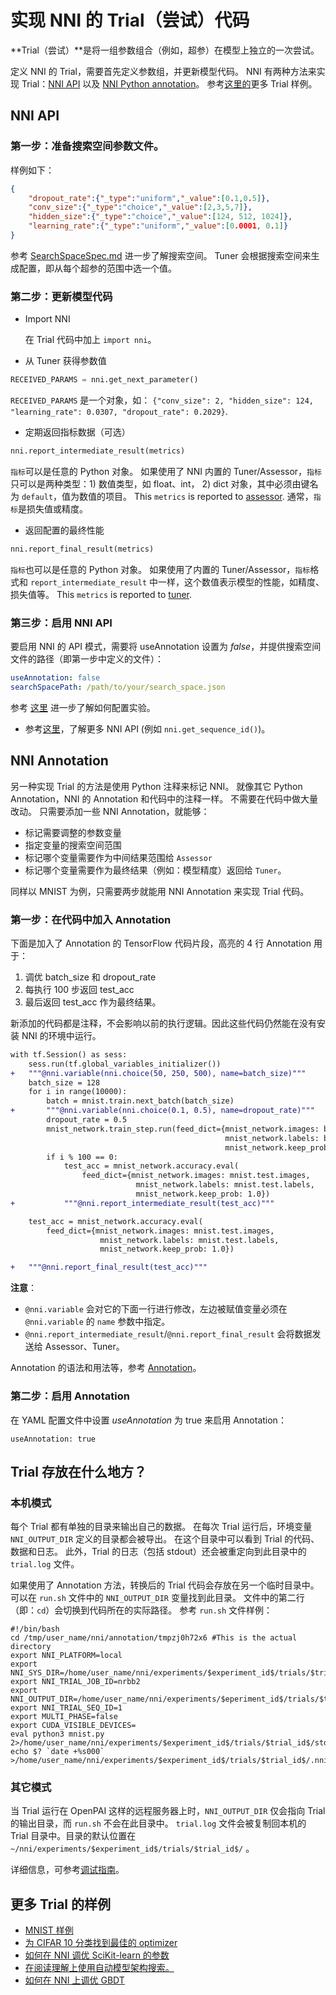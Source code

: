 # 实现 NNI 的 Trial（尝试）代码

**Trial（尝试）**是将一组参数组合（例如，超参）在模型上独立的一次尝试。

定义 NNI 的 Trial，需要首先定义参数组，并更新模型代码。 NNI 有两种方法来实现 Trial：[NNI API](#nni-api) 以及 [NNI Python annotation](#nni-annotation)。 参考[这里的](#more-examples)更多 Trial 样例。

<a name="nni-api"></a>

## NNI API

### 第一步：准备搜索空间参数文件。

样例如下：

```json
{
    "dropout_rate":{"_type":"uniform","_value":[0.1,0.5]},
    "conv_size":{"_type":"choice","_value":[2,3,5,7]},
    "hidden_size":{"_type":"choice","_value":[124, 512, 1024]},
    "learning_rate":{"_type":"uniform","_value":[0.0001, 0.1]}
}
```

参考 [SearchSpaceSpec.md](./SearchSpaceSpec.md) 进一步了解搜索空间。 Tuner 会根据搜索空间来生成配置，即从每个超参的范围中选一个值。

### 第二步：更新模型代码

* Import NNI
    
    在 Trial 代码中加上 `import nni`。

* 从 Tuner 获得参数值

```python
RECEIVED_PARAMS = nni.get_next_parameter()
```

`RECEIVED_PARAMS` 是一个对象，如： `{"conv_size": 2, "hidden_size": 124, "learning_rate": 0.0307, "dropout_rate": 0.2029}`.

* 定期返回指标数据（可选）

```python
nni.report_intermediate_result(metrics)
```

`指标`可以是任意的 Python 对象。 如果使用了 NNI 内置的 Tuner/Assessor，`指标`只可以是两种类型：1) 数值类型，如 float、int， 2) dict 对象，其中必须由键名为 `default`，值为数值的项目。 This `metrics` is reported to [assessor](BuiltinAssessors.md). 通常，`指标`是损失值或精度。

* 返回配置的最终性能

```python
nni.report_final_result(metrics)
```

`指标`也可以是任意的 Python 对象。 如果使用了内置的 Tuner/Assessor，`指标`格式和 `report_intermediate_result` 中一样，这个数值表示模型的性能，如精度、损失值等。 This `metrics` is reported to [tuner](BuiltinTuner.md).

### 第三步：启用 NNI API

要启用 NNI 的 API 模式，需要将 useAnnotation 设置为 *false*，并提供搜索空间文件的路径（即第一步中定义的文件）：

```yaml
useAnnotation: false
searchSpacePath: /path/to/your/search_space.json
```

参考 [这里](ExperimentConfig.md) 进一步了解如何配置实验。

* 参考[这里](https://nni.readthedocs.io/en/latest/sdk_reference.html)，了解更多 NNI API (例如 `nni.get_sequence_id()`)。

<a name="nni-annotation"></a>

## NNI Annotation

另一种实现 Trial 的方法是使用 Python 注释来标记 NNI。 就像其它 Python Annotation，NNI 的 Annotation 和代码中的注释一样。 不需要在代码中做大量改动。 只需要添加一些 NNI Annotation，就能够：

* 标记需要调整的参数变量 
* 指定变量的搜索空间范围
* 标记哪个变量需要作为中间结果范围给 `Assessor`
* 标记哪个变量需要作为最终结果（例如：模型精度）返回给 `Tuner`。 

同样以 MNIST 为例，只需要两步就能用 NNI Annotation 来实现 Trial 代码。

### 第一步：在代码中加入 Annotation

下面是加入了 Annotation 的 TensorFlow 代码片段，高亮的 4 行 Annotation 用于：

1. 调优 batch\_size 和 dropout\_rate
2. 每执行 100 步返回 test\_acc
3. 最后返回 test\_acc 作为最终结果。

新添加的代码都是注释，不会影响以前的执行逻辑。因此这些代码仍然能在没有安装 NNI 的环境中运行。

```diff
with tf.Session() as sess:
    sess.run(tf.global_variables_initializer())
+   """@nni.variable(nni.choice(50, 250, 500), name=batch_size)"""
    batch_size = 128
    for i in range(10000):
        batch = mnist.train.next_batch(batch_size)
+       """@nni.variable(nni.choice(0.1, 0.5), name=dropout_rate)"""
        dropout_rate = 0.5
        mnist_network.train_step.run(feed_dict={mnist_network.images: batch[0],
                                                mnist_network.labels: batch[1],
                                                mnist_network.keep_prob: dropout_rate})
        if i % 100 == 0:
            test_acc = mnist_network.accuracy.eval(
                feed_dict={mnist_network.images: mnist.test.images,
                            mnist_network.labels: mnist.test.labels,
                            mnist_network.keep_prob: 1.0})
+           """@nni.report_intermediate_result(test_acc)"""

    test_acc = mnist_network.accuracy.eval(
        feed_dict={mnist_network.images: mnist.test.images,
                    mnist_network.labels: mnist.test.labels,
                    mnist_network.keep_prob: 1.0})

+   """@nni.report_final_result(test_acc)"""
```

**注意**：

* `@nni.variable` 会对它的下面一行进行修改，左边被赋值变量必须在 `@nni.variable` 的 `name` 参数中指定。
* `@nni.report_intermediate_result`/`@nni.report_final_result` 会将数据发送给 Assessor、Tuner。 

Annotation 的语法和用法等，参考 [Annotation](AnnotationSpec.md)。

### 第二步：启用 Annotation

在 YAML 配置文件中设置 *useAnnotation* 为 true 来启用 Annotation：

    useAnnotation: true
    

## Trial 存放在什么地方？

### 本机模式

每个 Trial 都有单独的目录来输出自己的数据。 在每次 Trial 运行后，环境变量 `NNI_OUTPUT_DIR` 定义的目录都会被导出。 在这个目录中可以看到 Trial 的代码、数据和日志。 此外，Trial 的日志（包括 stdout）还会被重定向到此目录中的 `trial.log` 文件。

如果使用了 Annotation 方法，转换后的 Trial 代码会存放在另一个临时目录中。 可以在 `run.sh` 文件中的 `NNI_OUTPUT_DIR` 变量找到此目录。 文件中的第二行（即：`cd`）会切换到代码所在的实际路径。 参考 `run.sh` 文件样例：

```shell
#!/bin/bash
cd /tmp/user_name/nni/annotation/tmpzj0h72x6 #This is the actual directory
export NNI_PLATFORM=local
export NNI_SYS_DIR=/home/user_name/nni/experiments/$experiment_id$/trials/$trial_id$
export NNI_TRIAL_JOB_ID=nrbb2
export NNI_OUTPUT_DIR=/home/user_name/nni/experiments/$eperiment_id$/trials/$trial_id$
export NNI_TRIAL_SEQ_ID=1
export MULTI_PHASE=false
export CUDA_VISIBLE_DEVICES=
eval python3 mnist.py 2>/home/user_name/nni/experiments/$experiment_id$/trials/$trial_id$/stderr
echo $? `date +%s000` >/home/user_name/nni/experiments/$experiment_id$/trials/$trial_id$/.nni/state
```

### 其它模式

当 Trial 运行在 OpenPAI 这样的远程服务器上时，`NNI_OUTPUT_DIR` 仅会指向 Trial 的输出目录，而 `run.sh` 不会在此目录中。 `trial.log` 文件会被复制回本机的 Trial 目录中。目录的默认位置在 `~/nni/experiments/$experiment_id$/trials/$trial_id$/` 。

详细信息，可参考[调试指南](HowToDebug.md)。

<a name="more-examples"></a>

## 更多 Trial 的样例

* [MNIST 样例](MnistExamples.md)
* [为 CIFAR 10 分类找到最佳的 optimizer](Cifar10Examples.md)
* [如何在 NNI 调优 SciKit-learn 的参数](SklearnExamples.md)
* [在阅读理解上使用自动模型架构搜索。](SquadEvolutionExamples.md)
* [如何在 NNI 上调优 GBDT](GbdtExample.md)